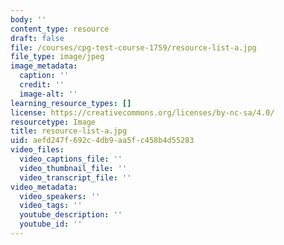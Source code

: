 ```yaml
---
body: ''
content_type: resource
draft: false
file: /courses/cpg-test-course-1759/resource-list-a.jpg
file_type: image/jpeg
image_metadata:
  caption: ''
  credit: ''
  image-alt: ''
learning_resource_types: []
license: https://creativecommons.org/licenses/by-nc-sa/4.0/
resourcetype: Image
title: resource-list-a.jpg
uid: aefd247f-692c-4db9-aa5f-c458b4d55283
video_files:
  video_captions_file: ''
  video_thumbnail_file: ''
  video_transcript_file: ''
video_metadata:
  video_speakers: ''
  video_tags: ''
  youtube_description: ''
  youtube_id: ''
---
```

